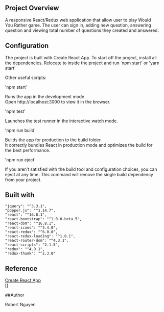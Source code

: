 ## Project Overview

A responsive React/Redux web application that allow user to play Would You Rather game. The user can sign in, adding new question, answering question and viewing total number of questions they created and answered.

## Configuration

The project is built with Create React App. To start off the project, install all the dependencies. Relocate to inside the project and run 'npm start' or 'yarn start' <br>

Other useful scripts: <br>

'npm start'

Runs the app in the development mode. <br>
Open http://localhost:3000 to view it in the browser. <br>

'npm test'

Launches the test runner in the interactive watch mode. <br>

'npm run build'

Builds the app for production to the build folder. <br>
It correctly bundles React in production mode and optimizes the build for the best performance. <br>

'npm run eject'

If you aren’t satisfied with the build tool and configuration choices, you can eject at any time. This command will remove the single build dependency from your project. <br>
## Built with

    "jquery": "^3.3.1",
    "popper.js": "^1.14.7",
    "react": "^16.8.1",
    "react-bootstrap": "^1.0.0-beta.5",
    "react-dom": "^16.8.1",
    "react-icons": "^3.4.0", 
    "react-redux": "^6.0.0",
    "react-redux-loading": "^1.0.1",
    "react-router-dom": "^4.3.1",
    "react-scripts": "2.1.5",
    "redux": "^4.0.1",
    "redux-thunk": "^2.3.0"

## Reference

[Create React App](https://github.com/facebook/create-react-app) <br>
[]

##Author

Robert Nguyen